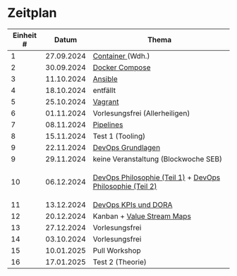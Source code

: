 # Zeitplan



| Einheit # | Datum      | Thema                                                                                                                                                                                                                                                                                                                                          |
| --------- | ---------- | ---------------------------------------------------------------------------------------------------------------------------------------------------------------------------------------------------------------------------------------------------------------------------------------------------------------------------------------------- |
| 1         | 27.09.2024 | [Container ](../02\_container.md)(Wdh.)                                                                                                                                                                                                                                                                                                        |
| 2         | 30.09.2024 | [Docker Compose](../docker-compose.md)                                                                                                                                                                                                                                                                                                         |
| 3         | 11.10.2024 | [Ansible](https://liascript.github.io/course/?https://raw.githubusercontent.com/aheil/devops/master/lectures/06\_ansible.md#1)                                                                                                                                                                                                                 |
| 4         | 18.10.2024 | entfällt                                                                                                                                                                                                                                                                                                                                       |
| 5         | 25.10.2024 | [Vagrant](https://liascript.github.io/course/?https://raw.githubusercontent.com/aheil/devops/master/lectures/07\_vagrant.md#1)                                                                                                                                                                                                                 |
| 6         | 01.11.2024 | Vorlesungsfrei (Allerheiligen)                                                                                                                                                                                                                                                                                                                 |
| 7         | 08.11.2024 | [Pipelines](https://liascript.github.io/course/?https://raw.githubusercontent.com/aheil/devops/master/lectures/08\_gitops.md#1)                                                                                                                                                                                                                |
| 8         | 15.11.2024 | Test 1 (Tooling)                                                                                                                                                                                                                                                                                                                               |
| 9         | 22.11.2024 | [DevOps Grundlagen](../grundlagen.md)                                                                                                                                                                                                                                                                                                          |
| 9         | 29.11.2024 | keine Veranstaltung (Blockwoche SEB)                                                                                                                                                                                                                                                                                                           |
| 10        | 06.12.2024 | <p><a href="https://liascript.github.io/course/?https://raw.githubusercontent.com/aheil/devops/master/lectures/03_philosophie.md#1">DevOps Philosophie (Teil 1)</a> + <a href="https://liascript.github.io/course/?https://raw.githubusercontent.com/aheil/devops/master/lectures/03_philosophie.md#1">DevOps Philosophie (Teil 2)</a><br></p> |
| 11        | 13.12.2024 | [DevOps KPIs und DORA](https://liascript.github.io/course/?https://raw.githubusercontent.com/aheil/devops/master/lectures/09\_metriken.md#1)                                                                                                                                                                                                   |
| 12        | 20.12.2024 | Kanban + [Value Stream Maps](https://liascript.github.io/course/?https://raw.githubusercontent.com/aheil/devops/master/lectures/05\_vsm.md#1)                                                                                                                                                                                                  |
| 13        | 27.12.2024 | Vorlesungsfrei                                                                                                                                                                                                                                                                                                                                 |
| 14        | 03.10.2024 | Vorlesungsfrei                                                                                                                                                                                                                                                                                                                                 |
| 15        | 10.01.2025 | Pull Workshop                                                                                                                                                                                                                                                                                                                                  |
| 16        | 17.01.2025 | Test 2 (Theorie)                                                                                                                                                                                                                                                                                                                               |

